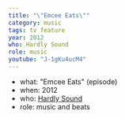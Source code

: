 ```yaml
---
title: "\"Emcee Eats\""
category: music
tags: tv feature
year: 2012
who: Hardly Sound
role: music
youtube: "J-1gKu4ucM4"
---
```

* what: "Emcee Eats" (episode)
* when: 2012
* who: [Hardly Sound](https://video.klru.tv/show/hardly-sound/)
* role: music and beats
